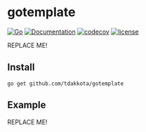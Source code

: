 # gotemplate

[![Go](https://github.com/tdakkota/gotemplate/workflows/Go/badge.svg)](https://github.com/tdakkota/gotemplate/actions)
[![Documentation](https://godoc.org/github.com/tdakkota/gotemplate?status.svg)](https://pkg.go.dev/github.com/tdakkota/gotemplate?tab=subdirectories)
[![codecov](https://codecov.io/gh/tdakkota/gotemplate/branch/master/graph/badge.svg)](https://codecov.io/gh/tdakkota/gotemplate)
[![license](https://img.shields.io/github/license/tdakkota/gotemplate.svg?maxAge=2592000)](https://github.com/tdakkota/gotemplate/blob/master/LICENSE)

REPLACE ME!

## Install
```
go get github.com/tdakkota/gotemplate
```

## Example 
REPLACE ME!